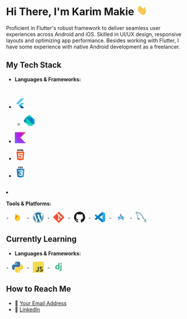 # Hi There, I'm Karim Makie <img src="icons/Hi.gif" width="29px" alt="hi">

Proficient in Flutter's robust framework to deliver seamless user experiences across Android and iOS.
Skilled in UI/UX design, responsive layouts and optimizing app performance.
Besides working with Flutter, I have some experience with native Android development as a freelancer.

## My Tech Stack

- **Languages & Frameworks:**

<div style="display: flex; gap: 10px; align-items: center;">

- <a href="https://flutter.dev/" title="Flutter"><img src="icons/flutter.png" alt="Flutter" width="30" height="30" /></a>
  - <a href="https://dart.dev/" title="Dart"><img src="icons/dart.png" alt="Dart" width="30" height="30" /></a>
- <a href="https://kotlinlang.org/" title="Kotlin"><img src="icons/kotlin.png" alt="Kotlin" width="30" height="30" /></a>
- <a href="https://developer.mozilla.org/en-US/docs/Web/HTML" title="HTML"><img src="icons/html.png" alt="HTML" width="30" height="30" /></a>
- <a href="https://developer.mozilla.org/en-US/docs/Web/CSS" title="CSS"><img src="icons/css.png" alt="CSS" width="30" height="30" /></a>

  </div>

- **Tools & Platforms:**

<div style="display: flex; gap: 10px; align-items: center;">
  - <a href="https://firebase.google.com/" title="Firebase"><img src="icons/firebase.png" alt="Firebase" width="30" height="30" /></a>
  - <a href="https://wordpress.org/" title="WordPress"><img src="icons/wordpress.png" alt="WordPress" width="30" height="30" /></a>
  - <a href="https://git-scm.com/" title="Git"><img src="icons/git.png" alt="Git" width="30" height="30" /></a>
  - <a href="https://github.com/" title="GitHub"><img src="icons/github.png" alt="GitHub" width="30" height="30" /></a>
  - <a href="https://code.visualstudio.com/" title="VS Code"><img src="icons/vscode.png" alt="VS Code" width="30" height="30" /></a>
  - <a href="https://developer.android.com/studio" title="Android Studio"><img src="icons/android_studio.png" alt="Android Studio" width="30" height="30" /></a>
  - <a href="https://www.mysql.com/" title="MySQL"><img src="icons/mysql.png" alt="MySQL" width="30" height="30" /></a>
  </div>

## Currently Learning

- **Languages & Frameworks:**

<div style="display: flex; gap: 10px; align-items: center;">
  - <a href="https://www.python.org/" title="Python"><img src="icons/python.png" alt="Python" width="30" height="30" /></a>
  - <a href="https://www.javascript.com/" title="JavaScript"><img src="icons/javascript.png" alt="JavaScript" width="30" height="30" /></a>
  - <a href="https://www.djangoproject.com/" title="Django"><img src="icons/django.png" alt="Django" width="30" height="30" /></a>
  </div>

## How to Reach Me

- 📧 [Your Email Address](kmakki48@gmail.com)
- 💼 [LinkedIn](https://www.linkedin.com/in/karim-makki-ba129a206/)

